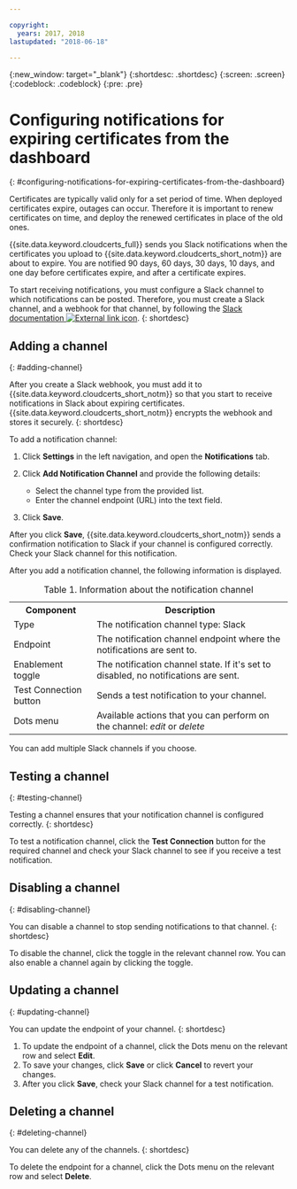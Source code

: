 ```yaml
---

copyright:
  years: 2017, 2018
lastupdated: "2018-06-18"

---
```

{:new_window: target="_blank"}
{:shortdesc: .shortdesc}
{:screen: .screen}
{:codeblock: .codeblock}
{:pre: .pre}

# Configuring notifications for expiring certificates from the dashboard
{: #configuring-notifications-for-expiring-certificates-from-the-dashboard}

Certificates are typically valid only for a set period of time. When deployed certificates expire, outages can occur. Therefore it is important to renew certificates on time, and deploy the renewed certificates in place of the old ones.

{{site.data.keyword.cloudcerts_full}} sends you Slack notifications when the certificates you upload to {{site.data.keyword.cloudcerts_short_notm}} are about to expire. You are notified 90 days, 60 days, 30 days, 10 days, and one day before certificates expire, and after a certificate expires.

To start receiving notifications, you must configure a Slack channel to which notifications can be posted. Therefore, you must create a Slack channel, and a webhook for that channel, by following the [Slack documentation ![External link icon](../../icons/launch-glyph.svg "External link icon")](https://api.slack.com/incoming-webhooks).
{: shortdesc}


## Adding a channel
{: #adding-channel}

After you create a Slack webhook, you must add it to {{site.data.keyword.cloudcerts_short_notm}} so that you start to receive notifications in Slack about expiring certificates. {{site.data.keyword.cloudcerts_short_notm}} encrypts the webhook and stores it securely.
{: shortdesc}

To add a notification channel:

1. Click **Settings** in the left navigation, and open the **Notifications** tab.
2. Click **Add Notification Channel** and provide the following details:

   * Select the channel type from the provided list.
   * Enter the channel endpoint (URL) into the text field.

3. Click **Save**.

After you click **Save**, {{site.data.keyword.cloudcerts_short_notm}} sends a confirmation notification to Slack if your channel is configured correctly. Check your Slack channel for this notification.

After you add a notification channel, the following information is displayed.

<table>
<caption> Table 1. Information about the notification channel </caption>
  <tr>
    <th> Component </th>
    <th> Description </th>
  </tr>
  <tr>
    <td>Type</td>
    <td>The notification channel type: Slack</td>
  </tr>
  <tr>
    <td>Endpoint</td>
    <td>The notification channel endpoint where the notifications are sent to.</td>
  </tr>
  <tr>
    <td>Enablement toggle</td>
    <td>The notification channel state. If it's set to disabled, no notifications are sent.</td>
  </tr>
  <tr>
    <td>Test Connection button</td>
    <td>Sends a test notification to your channel.</td>
  </tr>
    <tr>
      <td>Dots menu</td>
      <td>Available actions that you can perform on the channel: <i>edit</i> or <i>delete</i></td>
    </tr>
</table>

You can add multiple Slack channels if you choose.


## Testing a channel
{: #testing-channel}

Testing a channel ensures that your notification channel is configured correctly.
{: shortdesc}

To test a notification channel, click the **Test Connection** button for the required channel and check your Slack channel to see if you receive a test notification.


## Disabling a channel
{: #disabling-channel}

You can disable a channel to stop sending notifications to that channel.
{: shortdesc}

To disable the channel, click the toggle in the relevant channel row. You can also enable a channel again by clicking the toggle.


## Updating a channel
{: #updating-channel}

You can update the endpoint of your channel.
{: shortdesc}

1. To update the endpoint of a channel, click the Dots menu on the relevant row and select **Edit**.
2. To save your changes, click **Save** or click **Cancel** to revert your changes.
3. After you click **Save**, check your Slack channel for a test notification.


## Deleting a channel
{: #deleting-channel}

You can delete any of the channels.
{: shortdesc}

To delete the endpoint for a channel, click the Dots menu on the relevant row and select **Delete**.
